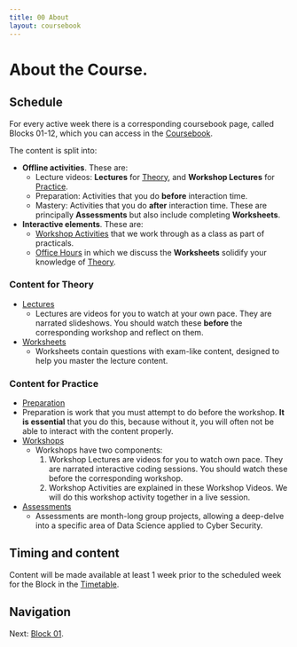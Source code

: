 ```yaml
---
title: 00 About
layout: coursebook
---
```

# About the Course.

## Schedule

For every active week there is a corresponding coursebook page, called Blocks 01-12, which you can access in the [Coursebook](../coursebook.md).

The content is split into:

* **Offline activities**. These are:
  * Lecture videos: **Lectures** for [Theory](#Theory), and **Workshop Lectures** for [Practice](#Practice).
  * Preparation: Activities that you do **before** interaction time.
  * Mastery: Activities that you do **after** interaction time. These are principally **Assessments** but also include completing **Worksheets**.
* **Interactive elements**. These are:
  * [Workshop Activities](#Practice) that we work through as a class as part of practicals.
  * [Office Hours](#Theory) in which we discuss the **Worksheets** solidify your knowledge of [Theory](#Theory).

### Content for Theory <a name="Theory"></a>

* [Lectures](../coursebook-bytype.md#Lectures)
  * Lectures are videos for you to watch at your own pace. They are narrated slideshows. You should watch these **before** the corresponding workshop and reflect on them.
* [Worksheets](../coursebook-bytype.md#Worksheets)
  * Worksheets contain questions with exam-like content, designed to help you master the lecture content.

### Content for Practice <a name="Practice"></a>

* [Preparation](../coursebook-bytype.md#Preparation)
* Preparation is work that you must attempt to do before the workshop. **It is essential** that you do this, because without it, you will often not be able to interact with the content properly.
* [Workshops](../coursebook-bytype.md#Workshops)
  * Workshops have two components:
	1. Workshop Lectures are videos for you to watch own pace. They are narrated interactive coding sessions. You should watch these before the corresponding workshop.
	2. Workshop Activities are explained in these Workshop Videos. We will do this workshop activity together in a live session.
* [Assessments](../assessments.md)
  * Assessments are month-long group projects, allowing a deep-delve into a specific area of Data Science applied to Cyber Security.

## Timing and content

Content will be made available at least 1 week prior to the scheduled week for the Block in the [Timetable](/timetable.md).

## Navigation

Next: [Block 01](01.md).

